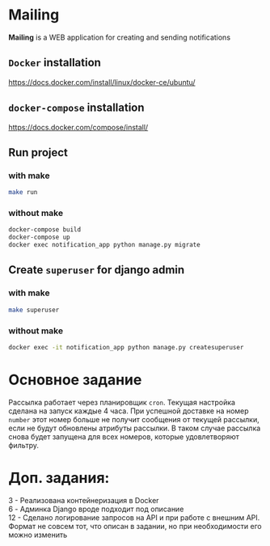 # Mailing
**Mailing** is a WEB application for creating and sending notifications

## `Docker` installation
https://docs.docker.com/install/linux/docker-ce/ubuntu/

## `docker-compose` installation
https://docs.docker.com/compose/install/

## Run project
### with make
```bash
make run
```
### without make
```bash
docker-compose build
docker-compose up
docker exec notification_app python manage.py migrate
```
## Create `superuser` for django admin
### with make
```bash
make superuser
```
### without make
```bash
docker exec -it notification_app python manage.py createsuperuser
```

# Основное задание
Рассылка работает через планировщик `cron`. 
Текущая настройка сделана на запуск каждые 4 часа.
При успешной доставке на номер `number` этот номер больше не получит сообщения 
от текущей рассылки, если не будут обновлены атрибуты рассылки. 
В таком случае рассылка снова будет запущена для всех номеров,
которые удовлетворяют фильтру.

# Доп. задания:
3 - Реализована контейнеризация в Docker  
6 - Админка Django вроде подходит под описание  
12 - Сделано логирование запросов на API и при работе с внешним API. 
Формат не совсем тот, что описан в задании, но при необходимости его можно изменить